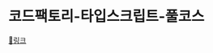 # 코드팩토리-타입스크립트-풀코스

[🔗링크](https://www.inflearn.com/course/%EC%BD%94%EB%93%9C%ED%8C%A9%ED%86%A0%EB%A6%AC-%ED%83%80%EC%9E%85%EC%8A%A4%ED%81%AC%EB%A6%BD%ED%8A%B8-%ED%92%80%EC%BD%94%EC%8A%A4/)
